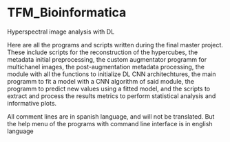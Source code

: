 # TFM_Bioinformatica
Hyperspectral image analysis with DL

Here are all the programs and scripts written during the final master project. These include scripts for the reconstruction of the hypercubes, the metadata initial preprocessing, the custom augmentator programm for multichanel images, the post-augmentation metadata processing, the module with all the functions to initialize DL CNN architechtures, the main programm to fit a model with a CNN algorithm of said module, the programm to predict new values using a fitted model, and the scripts to extract and process the results metrics to perform statistical analysis and informative plots.

All comment lines are in spanish language, and will not be translated. But the help menu of the programs with command line interface is in english language


